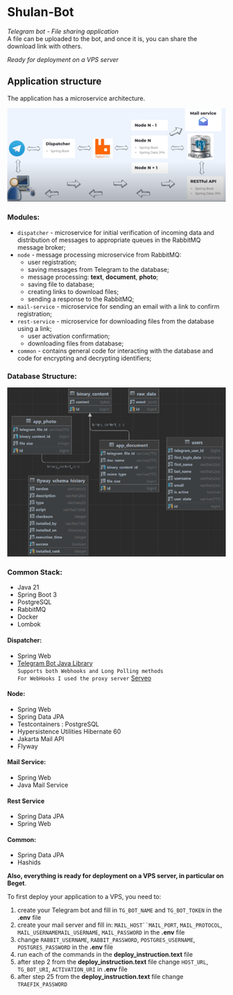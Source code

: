 # Shulan-Bot

*Telegram bot - File sharing application* <br>
A file can be uploaded to the bot, and once it is, you can share the download link with others.

*Ready for deployment on a VPS server*

## Application structure

The application has a microservice architecture.

![](./media/architecture.PNG "architecture")

### Modules:

- `dispatcher` - microservice for initial verification of incoming data and distribution of messages to appropriate
  queues in the RabbitMQ message broker;
- `node` - message processing microservice from RabbitMQ:
    - user registration;
    - saving messages from Telegram to the database;
    - message processing: **text**, **document**, **photo**;
    - saving file to database;
    - creating links to download files;
    - sending a response to the RabbitMQ;
- `mail-service` - microservice for sending an email with a link to confirm registration;
- `rest-service` - microservice for downloading files from the database using a link;
    - user activation confirmation;
    - downloading files from database;
- `common` - contains general code for interacting with the database and code for encrypting and decrypting identifiers;

### Database Structure:

![](./media/db_structure.PNG "db_structure")

### Common Stack:

- Java 21
- Spring Boot 3
- PostgreSQL
- RabbitMQ
- Docker
- Lombok

#### Dispatcher:

- Spring Web
- [Telegram Bot Java Library](https://github.com/rubenlagus/TelegramBots)<br>
  `Supports both Webhooks and Long Polling methods`<br>
  `For WebHooks I used the proxy server` [Serveo](https://serveo.net/)

#### Node:

- Spring Web
- Spring Data JPA
- Testcontainers : PostgreSQL
- Hypersistence Utilities Hibernate 60
- Jakarta Mail API
- Flyway

#### Mail Service:

- Spring Web
- Java Mail Service

#### Rest Service

- Spring Data JPA
- Spring Web

#### Common:

- Spring Data JPA
- Hashids

**Also, everything is ready for deployment on a VPS server, in particular on Beget**.

To first deploy your application to a VPS, you need to:

1. create your Telegram bot and fill in `TG_BOT_NAME` and `TG_BOT_TOKEN` in the **.env** file
2. create your mail server and fill
   in: `MAIL_HOST``MAIL_PORT`, `MAIL_PROTOCOL`, `MAIL_USERNAMEMAIL_USERNAME`, `MAIL_PASSWORD` in the **.env** file
3. change `RABBIT_USERNAME`, `RABBIT_PASSWORD`, `POSTGRES_USERNAME`, `POSTGRES_PASSWORD` in the **.env** file
4. run each of the commands in the **deploy_instruction.text** file
5. after step 2 from the **deploy_instruction.text** file change `HOST_URL`, `TG_BOT_URI`, `ACTIVATION_URI` in **.env**
   file
6. after step 25 from the **deploy_instruction.text** file change `TRAEFIK_PASSWORD`